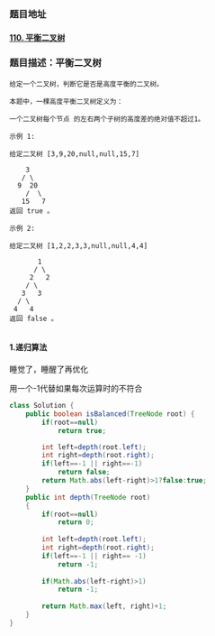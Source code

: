 ###  题目地址

#### [110. 平衡二叉树](https://leetcode-cn.com/problems/balanced-binary-tree/)



###  题目描述：平衡二叉树

```
给定一个二叉树，判断它是否是高度平衡的二叉树。

本题中，一棵高度平衡二叉树定义为：

一个二叉树每个节点 的左右两个子树的高度差的绝对值不超过1。

示例 1:

给定二叉树 [3,9,20,null,null,15,7]

    3
   / \
  9  20
    /  \
   15   7
返回 true 。

示例 2:

给定二叉树 [1,2,2,3,3,null,null,4,4]

       1
      / \
     2   2
    / \
   3   3
  / \
 4   4
返回 false 。


```



#### 1.递归算法

睡觉了，睡醒了再优化

用一个-1代替如果每次运算时的不符合

```java
class Solution {
    public boolean isBalanced(TreeNode root) {
        if(root==null)
            return true;

    	int left=depth(root.left);
    	int right=depth(root.right);
    	if(left==-1 || right==-1)
    		return false;
    	return Math.abs(left-right)>1?false:true;
    }
    public int depth(TreeNode root)
    {
    	if(root==null)
    		return 0;
    	
    	int left=depth(root.left);
    	int right=depth(root.right);
    	if(left==-1 || right== -1)
    		return -1;
    	
    	if(Math.abs(left-right)>1)
            return -1;
            
    	return Math.max(left, right)+1;
    }
}
```


